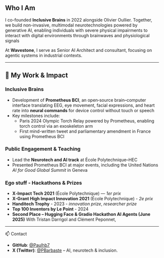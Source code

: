 ## Who I Am

I co-founded **Inclusive Brains** in 2022 alongside Olivier Oullier. Together, we build non-invasive, multimodal neurotechnologies powered by generative AI, enabling individuals with severe physical impairments to interact with digital environments through brainwaves and physiological signals

At **Wavestone**, I serve as Senior AI Architect and consultant, focusing on agentic systems in industrial contexts.

---

## 🧠 My Work & Impact

### Inclusive Brains
- Development of **Prometheus BCI**, an open‑source brain–computer interface translating EEG, eye movement, facial expressions, and heart rate into **neural commands** for device control without touch or speech
- Key milestones include:
  - Paris 2024 Olympic Torch Relay powered by Prometheus, enabling torch control via an exoskeleton arm
  - First mind-written tweet and parliamentary amendment in France using Prometheus BCI 

### Public Engagement & Teaching
- Lead the **Neurotech and AI track** at École Polytechnique–HEC
- Presented Prometheus BCI at major events, including the United Nations *AI for Good Global Summit* in Geneva

### Ego stuff - Hackathons & Prizes

- **X‑Impact Tech 2021** (École Polytechnique) — *1er prix*
- **X-Grant High Impact Innovation 2021** (École Polytechnique) - *2e prix*
- **Handitech Trophy** - 2023 - *innovation prize*, *researcher prize*
- **Top 100 Inventors by Le Point** - 2024
- **Second Place – Hugging Face & Gradio Hackathon AI Agents (June 2025)** With Tristan Darrigol and Clément Peponnet,

---

📫 Contact

- **GitHub**: [@Paulhb7](https://github.com/Paulhb7)  
- **X (Twitter)**: [@PBarbaste](https://x.com/pbarbaste) – AI, neurotech & inclusion.
